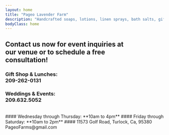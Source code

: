 ```yaml
---
layout: home
title: "Pageo Lavender Farm"
description: "Handcrafted soaps, lotions, linen sprays, bath salts, gift boxes, baskets and other unique items."
bodyClass: home
---
```


## Contact us now for event inquiries at<br>our venue or to schedule a free<br>consultation!
    
### Gift Shop & Lunches:<br>209-262-0131

### Weddings & Events:<br>209.632.5052

<br>
#### Wednesday through Thursday: **10am to 4pm**
#### Friday through Saturday: **10am to 2pm**
#### 11573 Golf Road, Turlock, Ca, 95380<br>PageoFarms@gmail.com

## <br>
